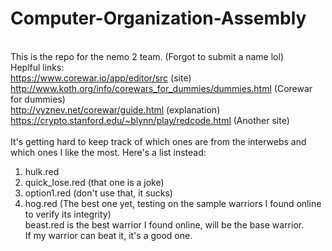# Computer-Organization-Assembly
\
This is the repo for the nemo 2 team. (Forgot to submit a name lol)
\
Heplful links: \
https://www.corewar.io/app/editor/src (site)\
http://www.koth.org/info/corewars_for_dummies/dummies.html (Corewar for dummies)\
http://vyznev.net/corewar/guide.html (explanation)\
https://crypto.stanford.edu/~blynn/play/redcode.html (Another site)\
\
It's getting hard to keep track of which ones are from the interwebs and which ones I like the most. Here's a list instead:
1. hulk.red
2. quick_lose.red (that one is a joke)
3. option1.red (don't use that, it sucks)
4. hog.red (The best one yet, testing on the sample warriors I found online to verify its integrity)
\
beast.red is the best warrior I found online, will be the base warrior.
\
If my warrior can beat it, it's a good one.
